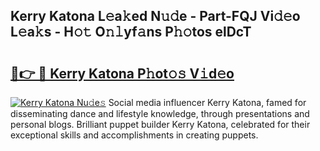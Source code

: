 ## Kerry Katona L𝚎a𝚔ed N𝚞𝚍e - Part-FQJ Vi𝚍𝚎o L𝚎a𝚔s - H𝚘𝚝 O𝚗𝚕yf𝚊ns P𝚑𝚘tos elDcT

# <h2><a href="http://kf7b1us.oniu.top/?m=Kerry+Katona">🔗👉 🔴 Kerry Katona P𝚑ot𝚘𝚜 V𝚒d𝚎o</a></h2>

[![Kerry Katona Nu𝚍e𝚜](https://i.imgur.com/0qMVB7G.gif)](http://kf7b1us.oniu.top/?m=Kerry+Katona)
Social media influencer Kerry Katona, famed for disseminating dance and lifestyle knowledge, through presentations and personal blogs. Brilliant puppet builder Kerry Katona, celebrated for their exceptional skills and accomplishments in creating puppets.  
